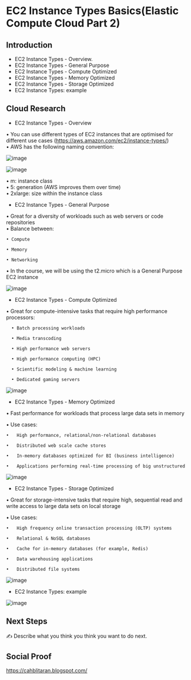 
# EC2 Instance Types Basics(Elastic Compute Cloud Part 2)

## Introduction

- EC2 Instance Types - Overview.
- EC2 Instance Types - General Purpose
- EC2 Instance Types - Compute Optimized
- EC2 Instance Types - Memory Optimized
- EC2 Instance Types - Storage Optimized
- EC2 Instance Types: example

## Cloud Research

- EC2 Instance Types - Overview

• You can use different types of EC2 instances that are optimised for different use cases (https://aws.amazon.com/ec2/instance-types/)<br>
• AWS has the following naming convention:

![image](https://user-images.githubusercontent.com/121140952/213063908-f1aaed1c-71a9-4e60-b0c2-4965831bb986.png)

![image](https://user-images.githubusercontent.com/121140952/213063940-6ff2a06a-6f2a-4ce7-9136-2c5026b45592.png)

•  m: instance class<br>
•  5: generation (AWS improves them over time)<br>
•  2xlarge: size within the instance class


 - EC2 Instance Types - General Purpose

• Great for a diversity of workloads such as web servers or code repositories<br>
• Balance between:<br>
    
    • Compute
    
    • Memory
    
    • Networking
    
• In the course, we will be using the t2.micro which is a General Purpose EC2 instance

![image](https://user-images.githubusercontent.com/121140952/213066199-35ce6492-efa6-40f0-ac6d-60ddf076ae3a.png)


- EC2 Instance Types - Compute Optimized

•	Great for compute-intensive tasks that require high performance processors:

      •	Batch processing workloads
      
      •	Media transcoding
      
      •	High performance web servers
      
      •	High performance computing (HPC)
      
      •	Scientific modeling & machine learning
      
      •	Dedicated gaming servers


![image](https://user-images.githubusercontent.com/121140952/213067315-fdcc8d7b-ef6c-4234-86b2-fe91c9291f04.png)

- EC2 Instance Types - Memory Optimized

•	Fast performance for workloads that process large data sets in memory

•	Use cases:

    •	High performance, relational/non-relational databases

    •	Distributed web scale cache stores

    •	In-memory databases optimized for BI (business intelligence)

    •	Applications performing real-time processing of big unstructured 

![image](https://user-images.githubusercontent.com/121140952/213067807-c736092e-dc74-41ae-930d-dfaf4c24e74d.png)


- EC2 Instance Types - Storage Optimized

•	Great for storage-intensive tasks that require high, sequential read and write access to large data sets on local storage

•	Use cases:

    •	High frequency online transaction processing (OLTP) systems

    •	Relational & NoSQL databases

    •	Cache for in-memory databases (for example, Redis)

    •	Data warehousing applications

    •	Distributed file systems

![image](https://user-images.githubusercontent.com/121140952/213068160-8dbd963a-1bf8-44cf-a48c-5cf806d36551.png)


- EC2 Instance Types: example

![image](https://user-images.githubusercontent.com/121140952/213068213-6efbded2-2ea3-431b-84a5-0c3b48189ae8.png)



    


 



## Next Steps

✍️ Describe what you think you think you want to do next.

## Social Proof

https://cahblitaran.blogspot.com/
